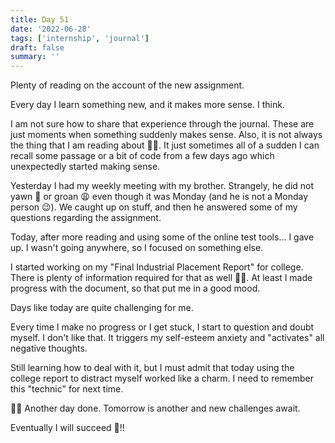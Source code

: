 ```yaml
---
title: Day 51
date: '2022-06-28'
tags: ['internship', 'journal']
draft: false
summary: ''
---
```


Plenty of reading on the account of the new assignment.

Every day I learn something new, and it makes more sense. I think.

I am not sure how to share that experience through the journal. These are just moments when something suddenly makes sense. Also, it is not always the thing that I am reading about 🤷‍♂️. It just sometimes all of a sudden I can recall some passage or a bit of code from a few days ago which unexpectedly started making sense.

Yesterday I had my weekly meeting with my brother. Strangely, he did not yawn 🥱 or groan 😩 even though it was Monday (and he is not a Monday person 😉). We caught up on stuff, and then he answered some of my questions regarding the assignment.

Today, after more reading and using some of the online test tools... I gave up. I wasn't going anywhere, so I focused on something else.

I started working on my "Final Industrial Placement Report" for college. There is plenty of information required for that as well 🤦‍♂️. At least I made progress with the document, so that put me in a good mood.

Days like today are quite challenging for me.

Every time I make no progress or I get stuck, I start to question and doubt myself. I don't like that.
It triggers my self-esteem anxiety and "activates" all negative thoughts.

Still learning how to deal with it, but I must admit that today using the college report to distract myself worked like a charm. I need to remember this "technic" for next time.

😮‍💨 Another day done. Tomorrow is another and new challenges await.

Eventually I will succeed 💪!!
